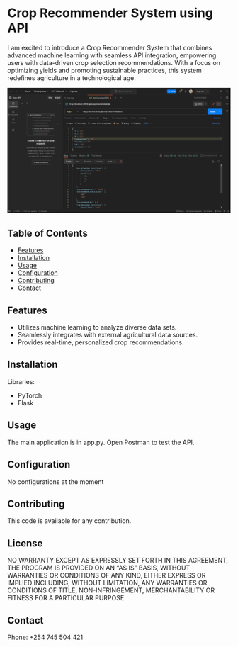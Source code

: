 # Crop Recommender System using API

I am excited to introduce a Crop Recommender System that combines advanced machine learning with seamless API integration, empowering users with data-driven crop selection recommendations. With a focus on optimizing yields and promoting sustainable practices, this system redefines agriculture in a technological age.

![Postman Test API](https://github.com/Clinton-Nyaore/crop-recommender-system_ML/blob/main/screenshots/postman.png)

## Table of Contents
- [Features](#features)
- [Installation](#installation)
- [Usage](#usage)
- [Configuration](#configuration)
- [Contributing](#contributing)
- [Contact](#contact)

  

## Features
- Utilizes machine learning to analyze diverse data sets.
- Seamlessly integrates with external agricultural data sources.
- Provides real-time, personalized crop recommendations.

## Installation
 Libraries:
- PyTorch
- Flask


## Usage
The main application is in app.py. Open Postman to test the API.

## Configuration
No configurations at the moment

## Contributing
This code is available for any contribution.

## License
NO WARRANTY EXCEPT AS EXPRESSLY SET FORTH IN THIS AGREEMENT, THE PROGRAM IS PROVIDED ON AN “AS IS” BASIS, WITHOUT WARRANTIES OR CONDITIONS OF ANY KIND, EITHER EXPRESS OR IMPLIED INCLUDING, WITHOUT LIMITATION, ANY WARRANTIES OR CONDITIONS OF TITLE, NON-INFRINGEMENT, MERCHANTABILITY OR FITNESS FOR A PARTICULAR PURPOSE.

## Contact
Phone: +254 745 504 421
